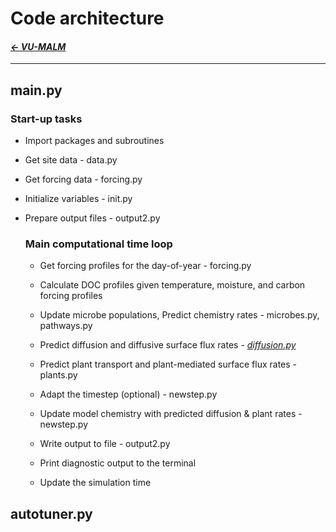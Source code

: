   # Code architecture

#### _[&larr; VU-MALM](vu_malm.md)_

---

## main.py

### Start-up tasks

- Import packages and subroutines

- Get site data - data.py

- Get forcing data - forcing.py

- Initialize variables - init.py

- Prepare output files - output2.py

  ### Main computational time loop

  - Get forcing profiles for the day-of-year - forcing.py
    
  - Calculate DOC profiles given temperature, moisture, and carbon forcing profiles
 
  - Update microbe populations,
      Predict chemistry rates - microbes.py, pathways.py

  - Predict diffusion and diffusive surface flux rates - _[diffusion.py](diffusion.md)_
 
  - Predict plant transport and plant-mediated surface flux rates - plants.py
 
  - Adapt the timestep (optional) - newstep.py
 
  - Update model chemistry with predicted diffusion & plant rates - newstep.py
 
  - Write output to file - output2.py

  - Print diagnostic output to the terminal

  - Update the simulation time

## autotuner.py
